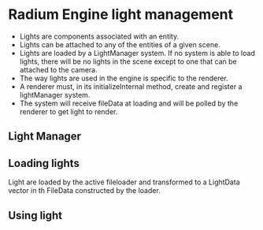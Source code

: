 # Radium Engine light management 

- Lights are components associated with an entity. 
- Lights can be attached to any of the entities of a given scene.
- Lights are loaded by a LightManager system. If no system is able to load lights, there will be no lights in the scene
except to one that can be attached to the camera.
- The way lights are used in the engine is specific to the renderer.
- A renderer must, in its initializeInternal method, create and register a lightManager system.
- The system will receive fileData at loading and will be polled by the renderer to get light to render.

## Light Manager

## Loading lights
Light are loaded by the active fileloader and transformed to a LightData vector in th FileData constructed by the loader.

## Using light